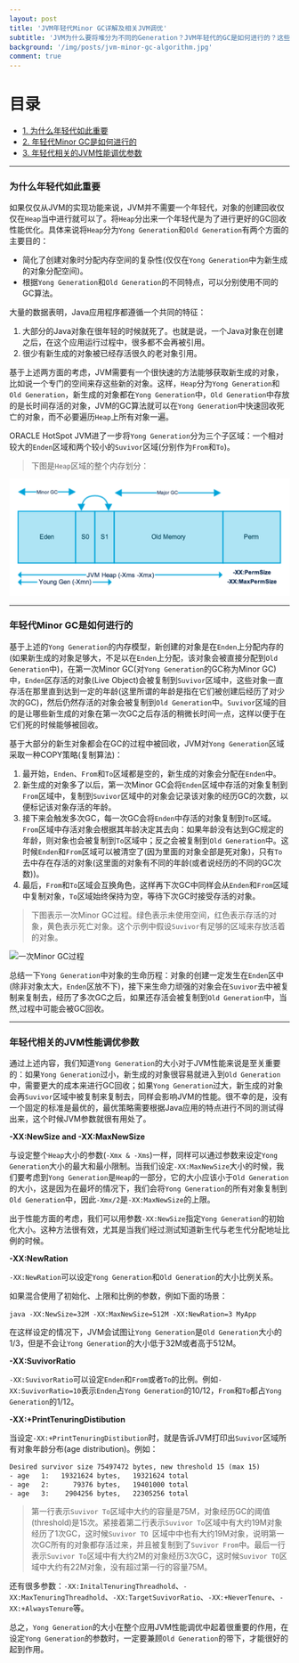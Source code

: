 ```yaml
---
layout: post
title: 'JVM年轻代Minor GC详解及相关JVM调优'
subtitle: 'JVM为什么要将堆分为不同的Generation？JVM年轻代的GC是如何进行的？这些与JVM性能调优有什么关系？我们深入探讨...'
background: '/img/posts/jvm-minor-gc-algorithm.jpg'
comment: true
---
```


# 目录

- [1. 为什么年轻代如此重要](#1)
- [2. 年轻代Minor GC是如何进行的](#2)
- [3. 年轻代相关的JVM性能调优参数](#3)

---

<h3 id="1">为什么年轻代如此重要</h3>

如果仅仅从JVM的实现功能来说，JVM并不需要一个年轻代，对象的创建回收仅仅在`Heap`当中进行就可以了。将`Heap`分出来一个年轻代是为了进行更好的GC回收性能优化。具体来说将`Heap`分为`Yong Generation`和`Old Generation`有两个方面的主要目的：

- 简化了创建对象时分配内存空间的复杂性(仅仅在`Yong Generation`中为新生成的对象分配空间)。
- 根据`Yong Generation`和`Old Generation`的不同特点，可以分别使用不同的GC算法。

大量的数据表明，Java应用程序都遵循一个共同的特征：

1. 大部分的Java对象在很年轻的时候就死了。也就是说，一个Java对象在创建之后，在这个应用运行过程中，很多都不会再被引用。
2. 很少有新生成的对象被已经存活很久的老对象引用。

基于上述两方面的考虑，JVM需要有一个很快速的方法能够获取新生成的对象，比如说一个专门的空间来存这些新的对象。这样，`Heap`分为`Yong Generation`和`Old Generation`，新生成的对象都在`Yong Generation`中，`Old Generation`中存放的是长时间存活的对象，JVM的GC算法就可以在`Yong Generation`中快速回收死亡的对象，而不必要遍历`Heap`上所有对象一遍。

ORACLE HotSpot JVM进了一步将`Yong Generation`分为三个子区域：一个相对较大的`Enden`区域和两个较小的`Suvivor`区域(分别作为`From`和`To`)。

> 下图是`Heap`区域的整个内存划分：

![Heap Memory Model](/img/posts/java-heap-model.png "Heap Memory Model")

---

<h3 id="2">年轻代Minor GC是如何进行的</h3>

基于上述的`Yong Generation`的内存模型，新创建的对象是在`Enden`上分配内存的(如果新生成的对象足够大，不足以在`Enden`上分配，该对象会被直接分配到`Old Generation`中)，在第一次Minor GC(对`Yong Generation`的GC称为Minor GC)中，`Enden`区存活的对象(Live Object)会被复制到`Suvivor`区域中，这些对象一直存活在那里直到达到一定的年龄(这里所谓的年龄是指在它们被创建后经历了对少次的GC)，然后仍然存活的对象会被复制到`Old Generation`中。`Suvivor`区域的目的是让哪些新生成的对象在第一次GC之后存活的稍微长时间一点，这样以便于在它们死的时候能够被回收。

基于大部分的新生对象都会在GC的过程中被回收，JVM对`Yong Generation`区域采取一种COPY策略(复制算法)：

1. 最开始，`Enden`、`From`和`To`区域都是空的，新生成的对象会分配在`Enden`中。
2. 新生成的对象多了以后，第一次Minor GC会将`Enden`区域中存活的对象复制到`From`区域中，复制到`Suvivor`区域中的对象会记录该对象的经历GC的次数，以便标记该对象存活的年龄。
3. 接下来会触发多次GC，每一次GC会将`Enden`中存活的对象复制到`To`区域。`From`区域中存活对象会根据其年龄决定其去向：如果年龄没有达到GC规定的年龄，则对象也会被复制到`To`区域中；反之会被复制到`Old Generation`中。这时候`Enden`和`From`区域可以被清空了(因为里面的对象全部是死对象)，只有`To`去中存在存活的对象(这里面的对象有不同的年龄(或者说经历的不同的GC次数))。
4. 最后，`From`和`To`区域会互换角色，这样再下次GC中同样会从`Enden`和`From`区域中复制对象，`To`区域始终保持为空，等待下次GC时接受存活的对象。

> 下图表示一次Minor GC过程。绿色表示未使用空间，红色表示存活的对象，黄色表示死亡对象。这个示例中假设`Suvivor`有足够的区域来存放活着的对象。

![一次Minor GC过程](young_gc.png "一次Minor GC过程")

总结一下`Yong Generation`中对象的生命历程：对象的创建一定发生在`Enden`区中(除非对象太大，`Enden`区放不下)，接下来生命力顽强的对象会在`Suvivor`去中被复制来复制去，经历了多次GC之后，如果还存活会被复制到`Old Generation`中，当然,过程中可能会被GC回收。

---

<h3 id="2">年轻代相关的JVM性能调优参数</h3>

通过上述内容，我们知道`Yong Generation`的大小对于JVM性能来说是至关重要的：如果`Yong Generation`过小，新生成的对象很容易就进入到`Old Generation`中，需要更大的成本来进行GC回收；如果`Yong Generation`过大，新生成的对象会再`Suvivor`区域中被复制来复制去，同样会影响JVM的性能。很不幸的是，没有一个固定的标准是最优的，最优策略需要根据Java应用的特点进行不同的测试得出来，这个时候JVM参数就很有用处了。

**-XX:NewSize and -XX:MaxNewSize**

与设定整个`Heap`大小的参数(`-Xmx & -Xms`)一样，同样可以通过参数来设定`Yong Generation`大小的最大和最小限制。当我们设定`-XX:MaxNewSize`大小的时候，我们要考虑到`Yong Generation`是`Heap`的一部分，它的大小应该小于`Old Generation`的大小，这是因为在最坏的情况下，我们会将`Yong Generation`的所有对象复制到`Old Generation`中，因此`-Xmx/2`是`-XX:MaxNewSize`的上限。

出于性能方面的考虑，我们可以用参数`-XX:NewSize`指定`Yong Generation`的初始化大小。这种方法很有效，尤其是当我们经过测试知道新生代与老生代分配地址比例的时候。

**-XX:NewRation**

`-XX:NewRation`可以设定`Yong Generation`和`Old Generation`的大小比例关系。

如果混合使用了初始化、上限和比例的参数，例如下面的场景：

`java -XX:NewSize=32M -XX:MaxNewSize=512M -XX:NewRation=3 MyApp`

在这样设定的情况下，JVM会试图让`Yong Generation`是`Old Generation`大小的1/3，但是不会让`Yong Generation`的大小低于32M或者高于512M。

**-XX:SuvivorRatio**

`-XX:SuvivorRatio`可以设定`Enden`和`From`或者`To`的比例。例如`-XX:SuvivorRatio=10`表示`Enden`占`Yong Generation`的10/12，`From`和`To`都占`Yong Generation`的1/12。

**-XX:+PrintTenuringDistibution**

当设定`-XX:+PrintTenuringDistibution`时，就是告诉JVM打印出`Suvivor`区域所有对象年龄分布(age distribution)。例如：

    Desired survivor size 75497472 bytes, new threshold 15 (max 15)
    - age   1:   19321624 bytes,   19321624 total
    - age   2:      79376 bytes,   19401000 total
    - age   3:    2904256 bytes,   22305256 total

> 第一行表示`Suvivor To`区域中大约的容量是75M，对象经历GC的阈值(threshold)是15次。紧接着第二行表示`Suvivor To`区域中有大约19M对象经历了1次GC，这时候`Suvivor TO `区域中中也有大约19M对象，说明第一次GC所有的对象都存活过来，并且被复制到了`Suvivor From`中。最后一行表示`Suvivor To`区域中有大约2M的对象经历3次GC，这时候`Suvivor TO`区域中大约有22M对象，没有超过第一行的容量75M。

还有很多参数：`-XX:InitalTenuringThreadhold`、`-XX:MaxTenuringThreadhold`、`-XX:TargetSuvivorRatio`、`-XX:+NeverTenure`、`-XX:+AlwaysTenure`等。

总之，`Yong Generation`的大小在整个应用JVM性能调优中起着很重要的作用，在设定`Yong Generation`的参数时，一定要兼顾`Old Generation`的带下，才能很好的起到作用。
